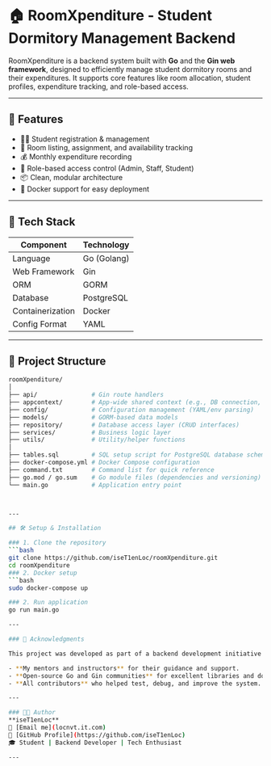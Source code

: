 # 🏠 RoomXpenditure - Student Dormitory Management Backend

RoomXpenditure is a backend system built with **Go** and the **Gin web framework**, designed to efficiently manage student dormitory rooms and their expenditures. It supports core features like room allocation, student profiles, expenditure tracking, and role-based access.

---

## 📌 Features

- 🧑‍🎓 Student registration & management  
- 🏡 Room listing, assignment, and availability tracking  
- 💰 Monthly expenditure recording  
- 🔐 Role-based access control (Admin, Staff, Student)  
- 📦 Clean, modular architecture  
- 🐳 Docker support for easy deployment  

---

## 🧱 Tech Stack

| Component       | Technology      |
|----------------|-----------------|
| Language        | Go (Golang)     |
| Web Framework   | Gin             |
| ORM             | GORM            |
| Database        | PostgreSQL      |
| Containerization| Docker          |
| Config Format   | YAML            |

---

## 📁 Project Structure

```bash
roomXpenditure/
│
├── api/               # Gin route handlers
├── appcontext/        # App-wide shared context (e.g., DB connection, logger)
├── config/            # Configuration management (YAML/env parsing)
├── models/            # GORM-based data models
├── repository/        # Database access layer (CRUD interfaces)
├── services/          # Business logic layer
├── utils/             # Utility/helper functions
│
├── tables.sql         # SQL setup script for PostgreSQL database schema
├── docker-compose.yml # Docker Compose configuration
├── command.txt        # Command list for quick reference
├── go.mod / go.sum    # Go module files (dependencies and versioning)
└── main.go            # Application entry point



---

## 🛠️ Setup & Installation

### 1. Clone the repository
```bash
git clone https://github.com/iseT1enLoc/roomXpenditure.git
cd roomXpenditure
### 2. Docker setup
```bash
sudo docker-compose up

### 2. Run application
go run main.go

---

### 🙏 Acknowledgments

This project was developed as part of a backend development initiative for student room and expenditure management. Special thanks to:

- **My mentors and instructors** for their guidance and support.
- **Open-source Go and Gin communities** for excellent libraries and documentation.
- **All contributors** who helped test, debug, and improve the system.

---

### 👨‍💻 Author
**iseT1enLoc**  
📧 [Email me](locnvt.it.com)  
🔗 [GitHub Profile](https://github.com/iseT1enLoc)  
🎓 Student | Backend Developer | Tech Enthusiast

---
